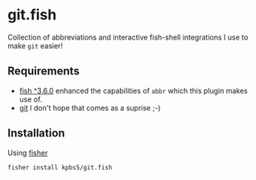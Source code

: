 # git.fish
Collection of abbreviations and interactive fish-shell integrations I use to make `git` easier! 

## Requirements
- [fish ^3.6.0](https://github.com/fish-shell/fish-shell/releases/tag/3.6.0) enhanced the capabilities of `abbr` which this plugin makes use of.
- [git](https://git-scm.com/) I don't hope that comes as a suprise ;-)

## Installation

Using [fisher](https://github.com/jorgebucaran/fisher)

```sh
fisher install kpbs5/git.fish
```

